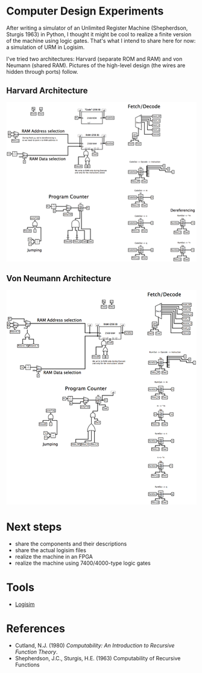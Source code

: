 # Computer Design Experiments
After writing a simulator of an Unlimited Register Machine (Shepherdson,
Sturgis 1963) in Python, I thought it might be cool to realize a finite
version of the machine using logic gates. That's what I intend to share
here for now: a simulation of URM in Logisim.

I've tried two architectures: Harvard (separate ROM and RAM) and von Neumann (shared RAM). Pictures of the high-level design (the wires are hidden through ports) follow.

## Harvard Architecture

![Harvard Architecture](images/harvard_arch.png?raw=true "Harvard Architecture")

## Von Neumann Architecture

![Von Neumann Architecture](images/von_neumann_arch.png?raw=true "Von Neumann Architecture")


# Next steps
- share the components and their descriptions
- share the actual logisim files
- realize the machine in an FPGA
- realize the machine using 7400/4000-type logic gates

# Tools
- [Logisim](http://www.cburch.com/logisim)

# References
- Cutland, N.J. (1980) *Computability: An Introduction to Recursive
  Function Theory*.
- Shepherdson, J.C., Sturgis, H.E. (1963) Computability of Recursive Functions
